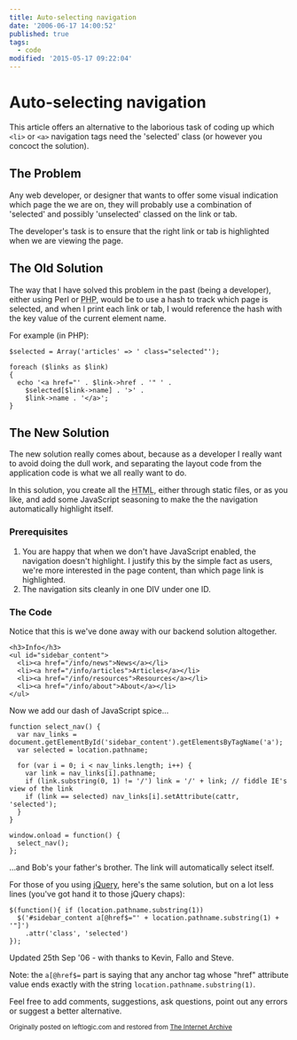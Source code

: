 ```yaml
---
title: Auto-selecting navigation
date: '2006-06-17 14:00:52'
published: true
tags:
  - code
modified: '2015-05-17 09:22:04'
---
```

# Auto-selecting navigation

This article offers an alternative to the laborious task of coding up which `<li>` or `<a>` navigation tags need the 'selected' class (or however you concoct the solution).

<!--more-->

## The Problem

Any web developer, or designer that wants to offer some visual indication which page the we are on, they will probably use a combination of 'selected' and possibly 'unselected' classed on the link or tab.

The developer's task is to ensure that the right link or tab is highlighted when we are viewing the page.

## The Old Solution

The way that I have solved this problem in the past (being a developer), either using Perl or <abbr title="PHP: Hypertext Preprocessor">PHP</abbr>, would be to use a hash to track which page is selected, and when I print each link or tab, I would reference the hash with the key value of the current element name.

For example (in PHP):

    $selected = Array('articles' => ' class="selected"');

    foreach ($links as $link)
    {
      echo '<a href="' . $link->href . '" ' .
        $selected[$link->name] . '>' .
        $link->name . '</a>';
    }


## The New Solution

The new solution really comes about, because as a developer I really want to avoid doing the dull work, and separating the layout code from the application code is what we all really want to do.

In this solution, you create all the <abbr title="Hyper Text Markup Language">HTML</abbr>, either through static files, or as you like, and add some JavaScript seasoning to make the the navigation automatically highlight itself.

### Prerequisites

1.  You are happy that when we don't have JavaScript enabled, the navigation doesn't highlight. I justify this by the simple fact as users, we're more interested in the page content, than which page link is highlighted.
2.  The navigation sits cleanly in one DIV under one ID.

### The Code

Notice that this is we've done away with our backend solution altogether.

    <h3>Info</h3>
    <ul id="sidebar_content">
      <li><a href="/info/news">News</a></li>
      <li><a href="/info/articles">Articles</a></li>
      <li><a href="/info/resources">Resources</a></li>
      <li><a href="/info/about">About</a></li>
    </ul>

Now we add our dash of JavaScript spice...

    function select_nav() {
      var nav_links = document.getElementById('sidebar_content').getElementsByTagName('a');
      var selected = location.pathname;

      for (var i = 0; i < nav_links.length; i++) {
        var link = nav_links[i].pathname;
        if (link.substring(0, 1) != '/') link = '/' + link; // fiddle IE's view of the link
        if (link == selected) nav_links[i].setAttribute(cattr, 'selected');
      }
    }

    window.onload = function() {
      select_nav();
    };

...and Bob's your father's brother. The link will automatically select itself.

For those of you using [jQuery](http://www.jquery.com), here's the same solution, but on a lot less lines (you've got hand it to those jQuery chaps):

    $(function(){ if (location.pathname.substring(1))
      $('#sidebar_content a[@href$="' + location.pathname.substring(1) + '"]')
        .attr('class', 'selected')
    });

Updated 25th Sep '06 - with thanks to Kevin, Fallo and Steve.

Note: the `a[@href$=` part is saying that any anchor tag whose "href" attribute value ends exactly with the string `location.pathname.substring(1)`.

Feel free to add comments, suggestions, ask questions, point out any errors or suggest a better alternative.

<small>Originally posted on leftlogic.com and restored from <a href="https://web.archive.org/web/20061018170852/http://leftlogic.com/info/articles/auto-selecting_navigation">The Internet Archive</a></small>
